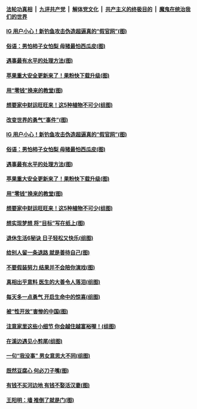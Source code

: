 ####  [法轮功真相](../../../../basic/blob/master/README.md?t=08281339) &nbsp;|&nbsp; [九评共产党](../../../../9ping.md/blob/master/README.md?t=08281339) &nbsp;|&nbsp; [解体党文化](../../../../jtdwh.md/blob/master/README.md?t=08281339)  &nbsp;|&nbsp; [共产主义的终极目的](../../../../gczydzjmd.md/blob/master/README.md?t=08281339) &nbsp;|&nbsp; [魔鬼在统治我们的世界](../../../../mgztzwmdsj.md/blob/master/README.md?t=08281339) 

#### [IG 用户小心！新钓鱼攻击伪造超逼真的“假官网”(图)](../pages/p8/905267.md?t=08281339) 

#### [俗语：男怕柿子女怕梨 母猪最怕西瓜皮(图)](../pages/p8/905259.md?t=08281339) 

#### [遇事最有水平的处理方法(图)](../pages/p8/904870.md?t=08281339) 

#### [苹果重大安全更新来了！果粉快下载升级(图)](../pages/p8/905194.md?t=08281339) 

#### [用“零钱”换来的教堂(图)](../pages/p8/903616.md?t=08281339) 

#### [想要家中财运旺旺来！这5种植物不可少(组图)](../pages/p8/904909.md?t=08281339) 

#### [改变世界的勇气“事件”(图)](../pages/p8/905089.md?t=08281339) 

#### [IG 用户小心！新钓鱼攻击伪造超逼真的“假官网”(图)](../pages/p8/905267.md?t=08281339) 

#### [俗语：男怕柿子女怕梨 母猪最怕西瓜皮(图)](../pages/p8/905259.md?t=08281339) 

#### [遇事最有水平的处理方法(图)](../pages/p8/904870.md?t=08281339) 

#### [苹果重大安全更新来了！果粉快下载升级(图)](../pages/p8/905194.md?t=08281339) 

#### [用“零钱”换来的教堂(图)](../pages/p8/903616.md?t=08281339) 

#### [想要家中财运旺旺来！这5种植物不可少(组图)](../pages/p8/904909.md?t=08281339) 

#### [想实现梦想 将“目标”写在纸上(图)](../pages/p8/905172.md?t=08281339) 

#### [退休生活6秘诀 日子轻松又快乐(组图)](../pages/p8/905149.md?t=08281339) 

#### [给别人留一条退路 就是善待自己(图)](../pages/p8/904397.md?t=08281339) 

#### [不要假装努力 结果并不会陪你演戏(图)](../pages/p8/904617.md?t=08281339) 

#### [真相出乎意料 医生的大善令人落泪(组图)](../pages/p8/905055.md?t=08281339) 

#### [每天多一点勇气 开启生命中的惊喜(组图)](../pages/p8/905051.md?t=08281339) 

#### [被“性开放”害惨的中国(图)](../pages/p8/904967.md?t=08281339) 

#### [注意家里这些小细节 你会越住越富裕喔！(组图)](../pages/p8/904807.md?t=08281339) 

#### [在溪边遇见小剪尾(组图)](../pages/p8/904937.md?t=08281339) 

#### [一句“我没事” 男女意思大不同(组图)](../pages/p8/904966.md?t=08281339) 

#### [既然豆腐心 何必刀子嘴(图)](../pages/p8/904877.md?t=08281339) 

#### [有钱不买河边地 有钱不娶活汉妻(图)](../pages/p8/904849.md?t=08281339) 

#### [王阳明：墙 推倒了就是门(图)](../pages/p8/904414.md?t=08281339) 

